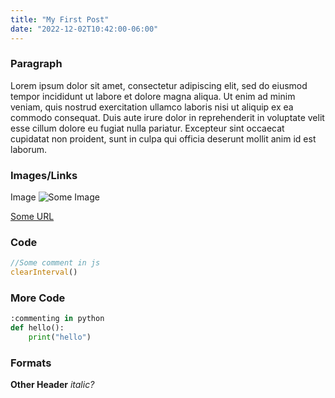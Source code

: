 ```yaml
---
title: "My First Post"
date: "2022-12-02T10:42:00-06:00"
---
```


### Paragraph

Lorem ipsum dolor sit amet, consectetur adipiscing elit, sed do eiusmod tempor incididunt ut labore et dolore magna aliqua. Ut enim ad minim veniam, quis nostrud exercitation ullamco laboris nisi ut aliquip ex ea commodo consequat. Duis aute irure dolor in reprehenderit in voluptate velit esse cillum dolore eu fugiat nulla pariatur. Excepteur sint occaecat cupidatat non proident, sunt in culpa qui officia deserunt mollit anim id est laborum.

### Images/Links

Image
![Some Image](/images/DCA.png)


[Some URL](https://www.youtube.com/watch?v=dQw4w9WgXcQ)

### Code

```javascript
//Some comment in js
clearInterval()
```

### More Code

```python
:commenting in python
def hello():
    print("hello")
```

### Formats

**Other Header**
_italic?_

